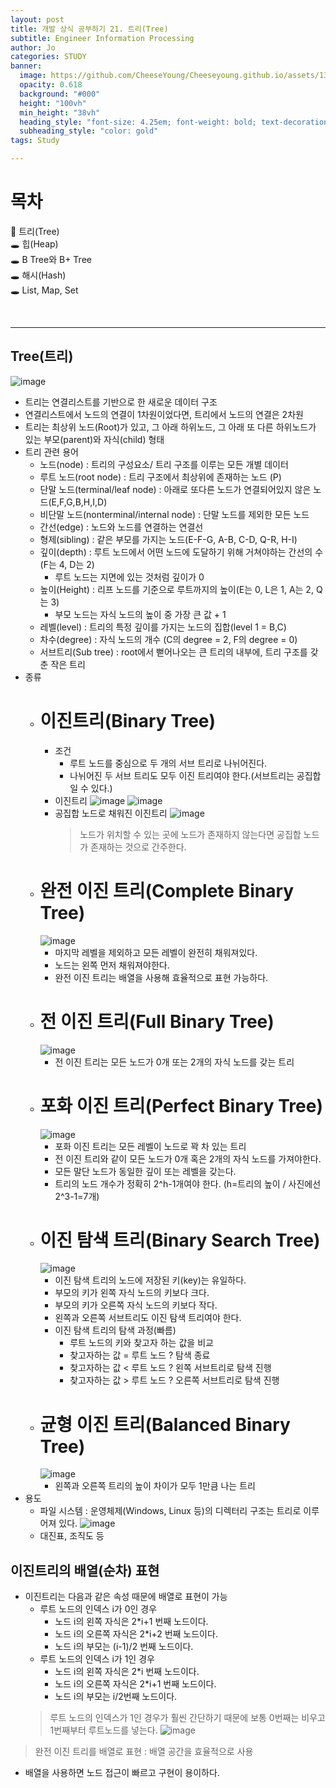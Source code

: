 ```yaml
---
layout: post
title: 개발 상식 공부하기 21. 트리(Tree)
subtitle: Engineer Information Processing
author: Jo
categories: STUDY
banner:
  image: https://github.com/CheeseYoung/Cheeseyoung.github.io/assets/132384527/4723268d-603b-46ba-92eb-c0f3d70dd7a2
  opacity: 0.618
  background: "#000"
  height: "100vh"
  min_height: "38vh"
  heading_style: "font-size: 4.25em; font-weight: bold; text-decoration: underline"
  subheading_style: "color: gold"
tags: Study

---
```


# 목차
📌 트리(Tree) <br>
🕳 힙(Heap) <br>
🕳 B Tree와 B+ Tree <br>
🕳 해시(Hash)<br>
🕳 List, Map, Set <br>

<br>
<hr>



## Tree(트리)
![image](https://github.com/CheeseYoung/Cheeseyoung.github.io/assets/132384527/4723268d-603b-46ba-92eb-c0f3d70dd7a2)
- 트리는 연결리스트를 기반으로 한 새로운 데이터 구조
- 연결리스트에서 노드의 연결이 1차원이었다면, 트리에서 노드의 연결은 2차원
- 트리는 최상위 노드(Root)가 있고, 그 아래 하위노드, 그 아래 또 다른 하위노드가 있는 부모(parent)와 자식(child) 형태
- 트리 관련 용어
  - 노드(node) : 트리의 구성요소/ 트리 구조를 이루는 모든 개별 데이터
  - 루트 노드(root node) : 트리 구조에서 최상위에 존재하는 노드 (P)
  - 단말 노드(terminal/leaf node) : 아래로 또다른 노드가 연결되어있지 않은 노드(E,F,G,B,H,I,D)
  - 비단말 노드(nonterminal/internal node) : 단말 노드를 제외한 모든 노드
  - 간선(edge) : 노드와 노드를 연결하는 연결선
  - 형제(sibling) : 같은 부모를 가지는 노드(E-F-G, A-B, C-D, Q-R, H-I)
  - 깊이(depth) : 루트 노드에서 어떤 노드에 도달하기 위해 거쳐야하는 간선의 수(F는 4, D는 2)
    - 루트 노드는 지면에 있는 것처럼 깊이가 0
  - 높이(Height) : 리프 노드를 기준으로 루트까지의 높이(E는 0, L은 1, A는 2, Q는 3)
    - 부모 노드는 자식 노드의 높이 중 가장 큰 값 + 1
  - 레벨(level) : 트리의 특정 깊이를 가지는 노드의 집합(level 1 = B,C)
  - 차수(degree) : 자식 노드의 개수 (C의 degree = 2, F의 degree = 0)
  - 서브트리(Sub tree) : root에서 뻗어나오는 큰 트리의 내부에, 트리 구조를 갖춘 작은 트리
- 종류
  - # 이진트리(Binary Tree)
    - 조건
      - 루트 노드를 중심으로 두 개의 서브 트리로 나뉘어진다.
      - 나뉘어진 두 서브 트리도 모두 이진 트리여야 한다.(서브트리는 공집합일 수 있다.)
    - 이진트리
      ![image](https://github.com/CheeseYoung/Cheeseyoung.github.io/assets/132384527/1de683a7-8546-4583-a184-77099b43372a)
      ![image](https://github.com/CheeseYoung/Cheeseyoung.github.io/assets/132384527/7cebcf51-3db0-4366-a43a-9c3b33a98953)
    - 공집합 노드로 채워진 이진트리
      ![image](https://github.com/CheeseYoung/Cheeseyoung.github.io/assets/132384527/a3b1eef0-ea95-4c81-8a72-d5b8286a72fd)
      > 노드가 위치할 수 있는 곳에 노드가 존재하지 않는다면 공집합 노드가 존재하는 것으로 간주한다.
  - # 완전 이진 트리(Complete Binary Tree)
    ![image](https://github.com/CheeseYoung/Cheeseyoung.github.io/assets/132384527/e2f64544-438f-4600-a967-82db1a4e4179)
    - 마지막 레벨을 제외하고 모든 레벨이 완전히 채워져있다.
    - 노드는 왼쪽 먼저 채워져야한다.
    - 완전 이진 트리는 배열을 사용해 효율적으로 표현 가능하다.
  - # 전 이진 트리(Full Binary Tree)
    ![image](https://github.com/CheeseYoung/Cheeseyoung.github.io/assets/132384527/42579ac2-6ddd-4f65-9e7a-4a1cb0391e10)
    - 전 이진 트리는 모든 노드가 0개 또는 2개의 자식 노드를 갖는 트리
  - # 포화 이진 트리(Perfect Binary Tree)
    ![image](https://github.com/CheeseYoung/Cheeseyoung.github.io/assets/132384527/2f264bd5-d6fe-4299-ac51-76ae93f0d3bc)
    - 포화 이진 트리는 모든 레벨이 노드로 꽉 차 있는 트리
    - 전 이진 트리와 같이 모든 노드가 0개 혹은 2개의 자식 노드를 가져야한다.
    - 모든 말단 노드가 동일한 깊이 또는 레벨을 갖는다.
    - 트리의 노드 개수가 정확히 2^h-1개여야 한다. (h=트리의 높이 / 사진에선 2^3-1=7개)
  - # 이진 탐색 트리(Binary Search Tree)
    ![image](https://github.com/CheeseYoung/Cheeseyoung.github.io/assets/132384527/d7daa244-3372-48ed-9b09-9db04f82495a)
    - 이진 탐색 트리의 노드에 저장된 키(key)는 유일하다.
    - 부모의 키가 왼쪽 자식 노드의 키보다 크다.
    - 부모의 키가 오른쪽 자식 노드의 키보다 작다.
    - 왼쪽과 오른쪽 서브트리도 이진 탐색 트리여야 한다.
    - 이진 탐색 트리의 탐색 과정(빠름)
      - 루트 노드의 키와 찾고자 하는 값을 비교
      - 찾고자하는 값 = 루트 노드 ? 탐색 종료
      - 찾고자하는 값 < 루트 노드 ? 왼쪽 서브트리로 탐색 진행
      - 찾고자하는 값 > 루트 노드 ? 오른쪽 서브트리로 탐색 진행
  - # 균형 이진 트리(Balanced Binary Tree)
    ![image](https://github.com/CheeseYoung/Cheeseyoung.github.io/assets/132384527/918d6dca-8589-43a0-bb34-e2e38f73554a)
    - 왼쪽과 오른쪽 트리의 높이 차이가 모두 1만큼 나는 트리
- 용도
  - 파일 시스템 : 운영체제(Windows, Linux 등)의 디렉터리 구조는 트리로 이루어져 있다.
    ![image](https://github.com/CheeseYoung/Cheeseyoung.github.io/assets/132384527/5c052772-4cad-454f-bcfa-e1e75562e09b)
  - 대진표, 조직도 등

## 이진트리의 배열(순차) 표현
- 이진트리는 다음과 같은 속성 때문에 배열로 표현이 가능
  - 루트 노드의 인덱스 i가 0인 경우
    - 노드 i의 왼쪽 자식은 2*i+1 번째 노드이다.
    - 노드 i의 오른쪽 자식은 2*i+2 번째 노드이다.
    - 노드 i의 부모는 (i-1)/2 번째 노드이다.
  - 루트 노드의 인덱스 i가 1인 경우
    - 노드 i의 왼쪽 자식은 2*i 번째 노드이다.
    - 노드 i의 오른쪽 자식은 2*i+1 번째 노드이다.
    - 노드 i의 부모는 i/2번째 노드이다.
  > 루트 노드의 인덱스가 1인 경우가 훨씬 간단하기 때문에 보통 0번째는 비우고 1번째부터 루트노드를 넣는다.
![image](https://github.com/CheeseYoung/Cheeseyoung.github.io/assets/132384527/90291b7f-5c4d-469e-8c27-be431e70b508)
> 완전 이진 트리를 배열로 표현 : 배열 공간을 효율적으로 사용
- 배열을 사용하면 노드 접근이 빠르고 구현이 용이하다.













